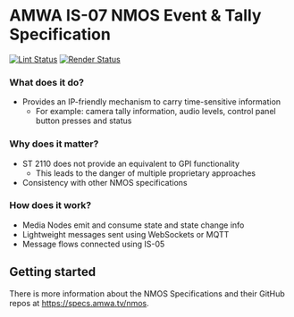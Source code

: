 # AMWA IS-07 NMOS Event & Tally Specification

[![Lint Status](https://github.com/AMWA-TV/nmos-event-tally/workflows/Lint/badge.svg)](https://github.com/AMWA-TV/nmos-event-tally/actions?query=workflow%3ALint)
[![Render Status](https://github.com/AMWA-TV/nmos-event-tally/workflows/Render/badge.svg)](https://github.com/AMWA-TV/nmos-event-tally/actions?query=workflow%3ARender)

<!-- INTRO-START -->

### What does it do?

- Provides an IP-friendly mechanism to carry time-sensitive information
  - For example: camera tally information, audio levels, control panel button presses and status

### Why does it matter?

- ST 2110 does not provide an equivalent to GPI functionality
  - This leads to the danger of multiple proprietary approaches
- Consistency with other NMOS specifications

### How does it work?

- Media Nodes emit and consume state and state change info
- Lightweight messages sent using WebSockets or MQTT
- Message flows connected using IS-05

<!-- INTRO-END -->

## Getting started

There is more information about the NMOS Specifications and their GitHub repos at <https://specs.amwa.tv/nmos>.

